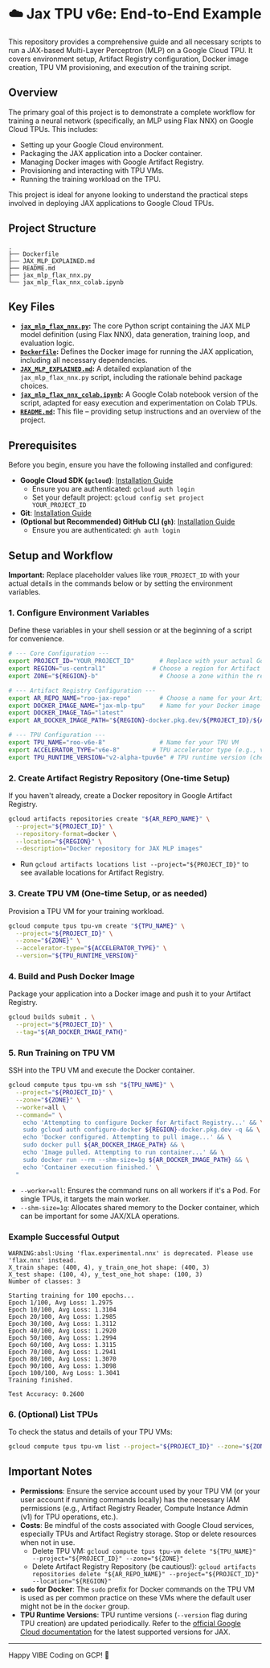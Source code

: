 # ☁️ Jax TPU v6e: End-to-End Example

This repository provides a comprehensive guide and all necessary scripts to run a JAX-based Multi-Layer Perceptron (MLP) on a Google Cloud TPU. It covers environment setup, Artifact Registry configuration, Docker image creation, TPU VM provisioning, and execution of the training script.

## Overview

The primary goal of this project is to demonstrate a complete workflow for training a neural network (specifically, an MLP using Flax NNX) on Google Cloud TPUs. This includes:
*   Setting up your Google Cloud environment.
*   Packaging the JAX application into a Docker container.
*   Managing Docker images with Google Artifact Registry.
*   Provisioning and interacting with TPU VMs.
*   Running the training workload on the TPU.

This project is ideal for anyone looking to understand the practical steps involved in deploying JAX applications to Google Cloud TPUs.

## Project Structure

```
.
├── Dockerfile
├── JAX_MLP_EXPLAINED.md
├── README.md
├── jax_mlp_flax_nnx.py
└── jax_mlp_flax_nnx_colab.ipynb
```

## Key Files

*   **[`jax_mlp_flax_nnx.py`](jax_mlp_flax_nnx.py:1):** The core Python script containing the JAX MLP model definition (using Flax NNX), data generation, training loop, and evaluation logic.
*   **[`Dockerfile`](Dockerfile:1):** Defines the Docker image for running the JAX application, including all necessary dependencies.
*   **[`JAX_MLP_EXPLAINED.md`](JAX_MLP_EXPLAINED.md:1):** A detailed explanation of the `jax_mlp_flax_nnx.py` script, including the rationale behind package choices.
*   **[`jax_mlp_flax_nnx_colab.ipynb`](jax_mlp_flax_nnx_colab.ipynb:1):** A Google Colab notebook version of the script, adapted for easy execution and experimentation on Colab TPUs.
*   **[`README.md`](README.md:1):** This file – providing setup instructions and an overview of the project.

## Prerequisites

Before you begin, ensure you have the following installed and configured:
*   **Google Cloud SDK (`gcloud`)**: [Installation Guide](https://cloud.google.com/sdk/docs/install)
    *   Ensure you are authenticated: `gcloud auth login`
    *   Set your default project: `gcloud config set project YOUR_PROJECT_ID`
*   **Git**: [Installation Guide](https://git-scm.com/book/en/v2/Getting-Started-Installing-Git)
*   **(Optional but Recommended) GitHub CLI (`gh`)**: [Installation Guide](https://github.com/cli/cli#installation)
    *   Ensure you are authenticated: `gh auth login`

## Setup and Workflow

**Important:** Replace placeholder values like `YOUR_PROJECT_ID` with your actual details in the commands below or by setting the environment variables.

### 1. Configure Environment Variables

Define these variables in your shell session or at the beginning of a script for convenience.

```bash
# --- Core Configuration ---
export PROJECT_ID="YOUR_PROJECT_ID"       # Replace with your actual Google Cloud Project ID
export REGION="us-central1"             # Choose a region for Artifact Registry & TPUs (e.g., us-central1)
export ZONE="${REGION}-b"                 # Choose a zone within the region (e.g., us-central1-b)

# --- Artifact Registry Configuration ---
export AR_REPO_NAME="roo-jax-repo"        # Choose a name for your Artifact Registry repository
export DOCKER_IMAGE_NAME="jax-mlp-tpu"    # Name for your Docker image
export DOCKER_IMAGE_TAG="latest"
export AR_DOCKER_IMAGE_PATH="${REGION}-docker.pkg.dev/${PROJECT_ID}/${AR_REPO_NAME}/${DOCKER_IMAGE_NAME}:${DOCKER_IMAGE_TAG}"

# --- TPU Configuration ---
export TPU_NAME="roo-v6e-8"               # Name for your TPU VM
export ACCELERATOR_TYPE="v6e-8"         # TPU accelerator type (e.g., v6e-8, v4-8)
export TPU_RUNTIME_VERSION="v2-alpha-tpuv6e" # TPU runtime version (check available versions)
```

### 2. Create Artifact Registry Repository (One-time Setup)

If you haven't already, create a Docker repository in Google Artifact Registry.

```bash
gcloud artifacts repositories create "${AR_REPO_NAME}" \
  --project="${PROJECT_ID}" \
  --repository-format=docker \
  --location="${REGION}" \
  --description="Docker repository for JAX MLP images"
```
*   Run `gcloud artifacts locations list --project="${PROJECT_ID}"` to see available locations for Artifact Registry.

### 3. Create TPU VM (One-time Setup, or as needed)

Provision a TPU VM for your training workload.

```bash
gcloud compute tpus tpu-vm create "${TPU_NAME}" \
  --project="${PROJECT_ID}" \
  --zone="${ZONE}" \
  --accelerator-type="${ACCELERATOR_TYPE}" \
  --version="${TPU_RUNTIME_VERSION}"
```

### 4. Build and Push Docker Image

Package your application into a Docker image and push it to your Artifact Registry.

```bash
gcloud builds submit . \
  --project="${PROJECT_ID}" \
  --tag="${AR_DOCKER_IMAGE_PATH}"
```

### 5. Run Training on TPU VM

SSH into the TPU VM and execute the Docker container.

```bash
gcloud compute tpus tpu-vm ssh "${TPU_NAME}" \
  --project="${PROJECT_ID}" \
  --zone="${ZONE}" \
  --worker=all \
  --command=" \
    echo 'Attempting to configure Docker for Artifact Registry...' && \
    sudo gcloud auth configure-docker ${REGION}-docker.pkg.dev -q && \
    echo 'Docker configured. Attempting to pull image...' && \
    sudo docker pull ${AR_DOCKER_IMAGE_PATH} && \
    echo 'Image pulled. Attempting to run container...' && \
    sudo docker run --rm --shm-size=1g ${AR_DOCKER_IMAGE_PATH} && \
    echo 'Container execution finished.' \
  "
```
*   `--worker=all`: Ensures the command runs on all workers if it's a Pod. For single TPUs, it targets the main worker.
*   `--shm-size=1g`: Allocates shared memory to the Docker container, which can be important for some JAX/XLA operations.

### Example Successful Output

```
WARNING:absl:Using 'flax.experimental.nnx' is deprecated. Please use 'flax.nnx' instead.
X_train shape: (400, 4), y_train_one_hot shape: (400, 3)
X_test shape: (100, 4), y_test_one_hot shape: (100, 3)
Number of classes: 3

Starting training for 100 epochs...
Epoch 1/100, Avg Loss: 1.2975
Epoch 10/100, Avg Loss: 1.3104
Epoch 20/100, Avg Loss: 1.2985
Epoch 30/100, Avg Loss: 1.3112
Epoch 40/100, Avg Loss: 1.2920
Epoch 50/100, Avg Loss: 1.2994
Epoch 60/100, Avg Loss: 1.3115
Epoch 70/100, Avg Loss: 1.2941
Epoch 80/100, Avg Loss: 1.3070
Epoch 90/100, Avg Loss: 1.3098
Epoch 100/100, Avg Loss: 1.3041
Training finished.

Test Accuracy: 0.2600

```
### 6. (Optional) List TPUs

To check the status and details of your TPU VMs:

```bash
gcloud compute tpus tpu-vm list --project="${PROJECT_ID}" --zone="${ZONE}"
```

## Important Notes

*   **Permissions**: Ensure the service account used by your TPU VM (or your user account if running commands locally) has the necessary IAM permissions (e.g., Artifact Registry Reader, Compute Instance Admin (v1) for TPU operations, etc.).
*   **Costs**: Be mindful of the costs associated with Google Cloud services, especially TPUs and Artifact Registry storage. Stop or delete resources when not in use.
    *   Delete TPU VM: `gcloud compute tpus tpu-vm delete "${TPU_NAME}" --project="${PROJECT_ID}" --zone="${ZONE}"`
    *   Delete Artifact Registry Repository (be cautious!): `gcloud artifacts repositories delete "${AR_REPO_NAME}" --project="${PROJECT_ID}" --location="${REGION}"`
*   **`sudo` for Docker**: The `sudo` prefix for Docker commands on the TPU VM is used as per common practice on these VMs where the default user might not be in the `docker` group.
*   **TPU Runtime Versions**: TPU runtime versions (`--version` flag during TPU creation) are updated periodically. Refer to the [official Google Cloud documentation](https://cloud.google.com/tpu/docs/supported-versions) for the latest supported versions for JAX.

---

Happy VIBE Coding on GCP! 🚀
